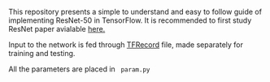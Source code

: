 This repository presents a simple to understand and easy to follow guide of implementing ResNet-50 in TensorFlow. It is recommended to first study ResNet paper avialable [here.](https://arxiv.org/abs/1512.03385)

Input to the network is fed through [TFRecord](https://www.tensorflow.org/guide/datasets) file, made separately for training and testing.

All the parameters are placed in ``` param.py```
